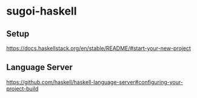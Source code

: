 # sugoi-haskell

## Setup

<https://docs.haskellstack.org/en/stable/README/#start-your-new-project>

## Language Server

<https://github.com/haskell/haskell-language-server#configuring-your-project-build>
